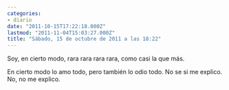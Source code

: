 ```yaml
---
categories:
- diario
date: "2011-10-15T17:22:18.000Z"
lastmod: "2011-11-04T15:03:27.000Z"
title: "Sábado, 15 de octubre de 2011 a las 18:22"
---
```


Soy, en cierto modo, rara rara rara rara, como casi la que más.

En cierto modo lo amo todo, pero también lo odio todo. No se si me explico. No, no me explico.
